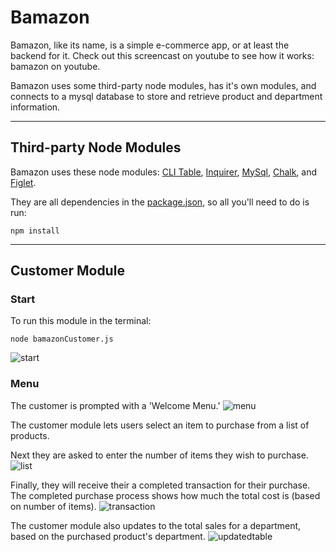 # **Bamazon**
Bamazon, like its name, is a simple e-commerce app, or at least the backend for it. Check out this screencast on youtube to see how it works: bamazon on youtube.

Bamazon uses some third-party node modules, has it's own modules, and connects to a mysql database to store and retrieve product and department information.

___
## Third-party Node Modules
Bamazon uses these node modules: [CLI Table](https://www.npmjs.com/package/cli-table), [Inquirer](https://www.npmjs.com/package/inquirer), [MySql](https://www.npmjs.com/package/mysql), [Chalk](https://www.npmjs.com/package/chalk), and [Figlet](https://www.npmjs.com/package/figlet).

They are all dependencies in the [package.json](https://github.com/buchananc/Bamazon/blob/master/package-lock.json), so all you'll need to do is run:

```npm install```
___

## Customer Module
### Start

To run this module in the terminal:

```node bamazonCustomer.js```

![start](https://user-images.githubusercontent.com/35079979/41186587-e8fb95ce-6b66-11e8-8ca8-7a5bbe636493.png)

### Menu

The customer is prompted with a 'Welcome Menu.'
![menu](https://user-images.githubusercontent.com/35079979/41186591-0e5cecdc-6b67-11e8-9158-2d96aea3bb10.png)

The customer module lets users select an item to purchase from a list of products.

Next they are asked to enter the number of items they wish to purchase. 
![list](https://user-images.githubusercontent.com/35079979/41186609-6cce842e-6b67-11e8-8910-c2fc6d673b8f.png)

Finally, they will receive their a completed transaction for their purchase. The completed purchase process shows how much the total cost is (based on number of items).
![transaction](https://user-images.githubusercontent.com/35079979/41186611-7614ce30-6b67-11e8-9d45-a7474d4a79bc.png)

The customer module also updates to the total sales for a department, based on the purchased product's department.
![updatedtable](https://user-images.githubusercontent.com/35079979/41186625-96f0035e-6b67-11e8-815a-934e9c259a12.png)
